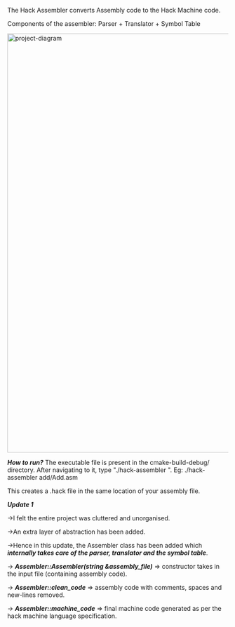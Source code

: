 The Hack Assembler converts Assembly code to the Hack Machine code.

Components of the assembler: Parser + Translator + Symbol Table

<img width="956" alt="project-diagram" src="https://user-images.githubusercontent.com/37622719/204144355-93e318e6-f4a4-4f1c-9042-5633b4ffc4a4.png">

***How to run?***
The executable file is present in the cmake-build-debug/ directory. After navigating to it, type "./hack-assembler <file-name>".
  Eg: ./hack-assembler add/Add.asm
  
  This creates a .hack file in the same location of your assembly file.

***Update 1***

->I felt the entire project was cluttered and unorganised.
  
->An extra layer of abstraction has been added.
  
->Hence in this update, the Assembler class has been added which ***internally takes care of the parser, translator and the symbol table***.

-> ***Assembler::Assembler(string &assembly_file)*** => constructor takes in the input file (containing assembly code).
  
-> ***Assembler::clean_code*** => assembly code with comments, spaces and new-lines removed.
  
-> ***Assembler::machine_code*** => final machine code generated as per the hack machine language specification.
